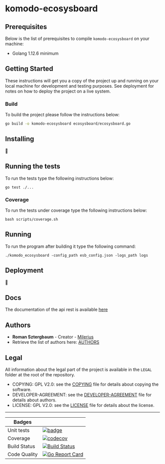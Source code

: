 # komodo-ecosysboard

## Prerequisites

Below is the list of prerequisites to compile `komodo-ecosysboard` on your machine:

- Golang 1.12.6 minimum

## Getting Started

These instructions will get you a copy of the project up and running on your local machine for development and testing purposes.
See deployment for notes on how to deploy the project on a live system.

### Build

To build the project please follow the instructions below:

```bash
go build -o komodo-ecosysboard ecosysboard/ecosysboard.go
```

## Installing

:construction:

## Running the tests

To run the tests type the following instructions below:

```
go test ./...
```

### Coverage

To run the tests under coverage type the following instructions below:

```
bash scripts/coverage.sh 
```

## Running

To run the program after building it type the following command:

```
./komodo_ecosysboard -config_path esb_config.json -logs_path logs
```

## Deployment

:construction:

## Docs

The documentation of the api rest is available [here](./docs/api.md)

## Authors

-  **Roman Sztergbaum** - Creator - [Milerius](https://github.com/Milerius)
- Retrieve the list of authors here: [AUTHORS](LEGAL/AUTHORS)

## Legal

All information about the legal part of the project is available in the `LEGAL` folder at the root of the repository.

- COPYING: GPL V2.0: see the [COPYING](LEGAL/COPYING) file for details about copying the software.
- DEVELOPER-AGREEMENT: see the [DEVELOPER-AGREEMENT](LEGAL/DEVELOPER-AGREEMENT) file for details about authors.
- LICENSE: GPL V2.0: see the [LICENSE](LEGAL/LICENSE) file for details about the license.

***

| Badges     |                                                                                                                                                              |
|------------|--------------------------------------------------------------------------------------------------------------------------------------------------------------|
| Unit tests | [![badge](https://report.ci/status/KomodoPlatform/komodo-ecosysboard/badge.svg?branch=master)](https://report.ci/status/Milerius/komodo-ecosysboard?branch=master) |
| Coverage   | [![codecov](https://codecov.io/gh/Milerius/komodo-ecosysboard/branch/master/graph/badge.svg)](https://codecov.io/gh/Milerius/komodo-ecosysboard)                                                                                                                                                              |
| Build Status | [![Build Status](https://travis-ci.com/KomodoPlatform/komodo-ecosysboard.svg?branch=master)](https://travis-ci.com/Milerius/komodo-ecosysboard)                                                                                                                                                              |
| Code Quality | [![Go Report Card](https://goreportcard.com/badge/github.com/KomodoPlatform/komodo-ecosysboard)](https://goreportcard.com/report/github.com/milerius/komodo-ecosysboard)